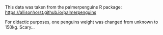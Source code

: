 This data was taken from the palmerpenguins R package: https://allisonhorst.github.io/palmerpenguins

For didactic purposes, one penguins weight was changed from unknown to 150kg. Scary...